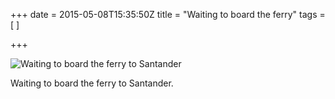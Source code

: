 +++
date = 2015-05-08T15:35:50Z
title = "Waiting to board the ferry"
tags = [ ]

+++

![Waiting to board the ferry to Santander](/img/1f/35/568cd2e031de090edb70ee727ca2.jpg)

<p>Waiting to board the ferry to Santander.</p>
